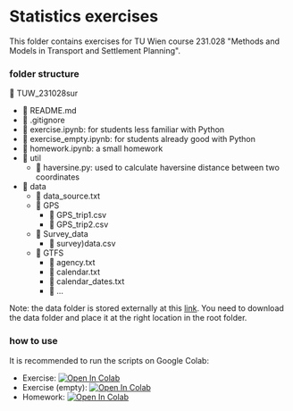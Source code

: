 # Statistics exercises
This folder contains exercises for TU Wien course 231.028 "Methods and Models in Transport and Settlement Planning".

### folder structure
📂 TUW_231028sur
- 📄 README.md
- 📄 .gitignore
- 📄 exercise.ipynb: for students less familiar with Python
- 📄 exercise_empty.ipynb: for students already good with Python
- 📄 homework.ipynb: a small homework
- 📂 util
  - 📄 haversine.py: used to calculate haversine distance between two coordinates
- 📂 data
  - 📄 data_source.txt
  - 📂 GPS
    - 📄 GPS_trip1.csv
    - 📄 GPS_trip2.csv
  - 📂 Survey_data
    - 📄 survey)data.csv
  - 📂 GTFS
    - 📄 agency.txt
    - 📄 calendar.txt
    - 📄 calendar_dates.txt
    - 📄 ...

Note: the data folder is stored externally at this [link](https://tuwienacat-my.sharepoint.com/:f:/g/personal/bingyu_zhao_tuwien_ac_at/EkhK2y95nU9Pu7jBNSX6zsEBuMzb1rslbH7gBzFF0UsmvQ?e=Tf5iA8). You need to download the data folder and place it at the right location in the root folder.

### how to use
It is recommended to run the scripts on Google Colab:
* Exercise: [![Open In Colab](https://colab.research.google.com/assets/colab-badge.svg)](https://colab.research.google.com/github/bz247/TUW_231028/blob/main/exercise.ipynb)
* Exercise (empty): [![Open In Colab](https://colab.research.google.com/assets/colab-badge.svg)](https://colab.research.google.com/github/bz247/TUW_231028/blob/main/exercise_empty.ipynb)
* Homework: [![Open In Colab](https://colab.research.google.com/assets/colab-badge.svg)](https://colab.research.google.com/github/bz247/TUW_231028/blob/main/homework.ipynb)